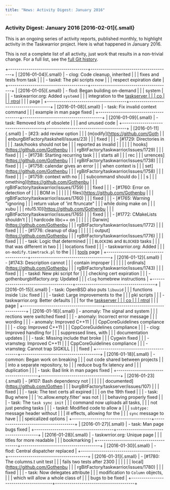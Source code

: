 ```yaml
---
title: "News: Activity Digest: January 2016"
---
```


### Activity Digest: January 2016 [2016-02-01]{.small}

This is an ongoing series of activity reports, published monthly, to highlight
activity in the Taskwarrior project. Here is what happened in January 2016.

This is not a complete list of all activity, just work that results in a
non-trivial change. For a full list, see the [full Git
history](https://github.com/GothenburgBitFactory/taskwarrior/commits/v2.5.1).

+---------------------------------------+---------------------------------------+
| [2016-01-04]{.small}                  | -   clog: Code cleanup, inherited     |
|                                       |     fixes and tests from task         |
|                                       | -   taskd: The pki scripts now        |
|                                       |     respect expiration date           |
+---------------------------------------+---------------------------------------+
| [2016-01-05]{.small}                  | -   flod: Began building on-demand    |
|                                       |     system                            |
|                                       | -   taskwarrior.org: Added `systemd`  |
|                                       |     integration to the [taskserver    |
|                                       |     co                                |
|                                       | ntrol](/docs/taskserver/control.html) |
|                                       |     page                              |
+---------------------------------------+---------------------------------------+
| [2016-01-08]{.small}                  | -   task: Fix invalid context command |
|                                       |     example in man page fixed         |
+---------------------------------------+---------------------------------------+
| [2016-01-09]{.small}                  | -   task: Removed lots of obsolete    |
|                                       |     and unused code                   |
+---------------------------------------+---------------------------------------+
| [2016-01-11]{.small}                  | -   [\#23: add review option          |
|                                       |     (m)odify](https://github.com/Goth |
|                                       | enburgBitFactory/taskshell/issues/23) |
|                                       |     fixed                             |
|                                       | -   [\#1729: Directories in           |
|                                       |     .task/hooks should not be         |
|                                       |     reported as invalid               |
|                                       |                                       |
|                                       |    hooks](https://github.com/Gothenbu |
|                                       | rgBitFactory/taskwarrior/issues/1729) |
|                                       |     fixed                             |
|                                       | -   [\#1738: Starting recurring task  |
|                                       |     starts all                        |
|                                       |     rec                               |
|                                       | urrences](https://github.com/Gothenbu |
|                                       | rgBitFactory/taskwarrior/issues/1738) |
|                                       |     fixed                             |
|                                       | -   [\#1758: calendar gives an error  |
|                                       |     when context is                   |
|                                       |     set](https://github.com/Gothenbu  |
|                                       | rgBitFactory/taskwarrior/issues/1758) |
|                                       |     fixed                             |
|                                       | -   [\#1759: context with no          |
|                                       |     subcommand should do              |
|                                       |     s                                 |
|                                       | omething](https://github.com/Gothenbu |
|                                       | rgBitFactory/taskwarrior/issues/1759) |
|                                       |     fixed                             |
|                                       | -   [\#1760: Error on detection of    |
|                                       |     BOM in                            |
|                                       |                                       |
|                                       |    files](https://github.com/Gothenbu |
|                                       | rgBitFactory/taskwarrior/issues/1760) |
|                                       |     fixed                             |
|                                       | -   [\#1765: Warning \"ignoring       |
|                                       |     return value of 'int ftruncate\"  |
|                                       |     while doing make on               |
|                                       |     xubu                              |
|                                       | ntu15.10](https://github.com/Gothenbu |
|                                       | rgBitFactory/taskwarrior/issues/1765) |
|                                       |     fixed                             |
|                                       | -   [\#1772: CMakeLists shouldn\'t    |
|                                       |     hardcode libc++ on                |
|                                       |                                       |
|                                       |   Darwin](https://github.com/Gothenbu |
|                                       | rgBitFactory/taskwarrior/issues/1772) |
|                                       |     fixed                             |
|                                       | -   [\#1776: cleanup of diag          |
|                                       |                                       |
|                                       |   output](https://github.com/Gothenbu |
|                                       | rgBitFactory/taskwarrior/issues/1776) |
|                                       |     fixed                             |
|                                       | -   task: Logic that determined       |
|                                       |     `BLOCKING` and `BLOCKED` tasks    |
|                                       |     that was different in two         |
|                                       |     locations fixed                   |
|                                       | -   taskwarrior.org: Added            |
|                                       |     `on-modify.timetrack.pl` to the   |
|                                       |     [tools](/tools/index.html) page   |
+---------------------------------------+---------------------------------------+
| [2016-01-12]{.small}                  | -   [\#1743: Description cannot       |
|                                       |     contain improper                  |
|                                       |                                       |
|                                       | ordinals](https://github.com/Gothenbu |
|                                       | rgBitFactory/taskwarrior/issues/1743) |
|                                       |     fixed                             |
|                                       | -   taskd: New pki script for         |
|                                       |     checking cert expiration          |
|                                       | -   gothenburgbitfactory.org: Updated |
|                                       |     `clog` homebrew instructions      |
+---------------------------------------+---------------------------------------+
| [2016-01-15]{.small}                  | -   task: OpenBSD also puts `libuuid` |
|                                       |     functions inside `libc` fixed     |
|                                       | -   taskd: Large improvements to the  |
|                                       |     pki scripts                       |
|                                       | -   taskwarrior.org: Better defaults  |
|                                       |     for the [taskserver               |
|                                       |     co                                |
|                                       | ntrol](/docs/taskserver/control.html) |
|                                       |     page                              |
+---------------------------------------+---------------------------------------+
| [2016-01-16]{.small}                  | -   anomaly: The signal and system    |
|                                       |     rections were switched fixed      |
|                                       | -   anomaly: Incorrect error message  |
|                                       |     wording                           |
|                                       | -   anomaly: Improved C++11           |
|                                       |     CppCoreGuidelines compliance      |
|                                       | -   clog: Improved C++11              |
|                                       |     CppCoreGuidelines compliance      |
|                                       | -   clog: Improved handling for       |
|                                       |     suppressed lines, with            |
|                                       |     documentation updates             |
|                                       | -   task: Missing include that broke  |
|                                       |     Cygwin fixed                      |
|                                       | -   vramsteg: Improved C++11          |
|                                       |     CppCoreGuidelines compliance      |
|                                       | -   vramsteg: Cannot trap SIGKILL     |
|                                       |     fixed                             |
+---------------------------------------+---------------------------------------+
| [2016-01-18]{.small}                  | -   common: Began work on breaking    |
|                                       |     out code shared between projects  |
|                                       |     into a separate repository, to    |
|                                       |     reduce bug fix latency and        |
|                                       |     duplication                       |
|                                       | -   task: Bad link in man pages fixed |
+---------------------------------------+---------------------------------------+
| [2016-01-23]{.small}                  | -   [\#107: Bash dependency not       |
|                                       |                                       |
|                                       | documented](https://github.com/Gothen |
|                                       | burgBitFactory/taskserver/issues/107) |
|                                       |     fixed                             |
|                                       | -   task: The text certs all expired  |
|                                       |     on the 19th fixed                 |
|                                       | -   task: Bug where                   |
|                                       |     \'rc.allow.empty.filter\' was not |
|                                       |     behaving properly fixed           |
|                                       | -   task: The `task sync init`        |
|                                       |     command now uploads all tasks,    |
|                                       |     not just pending tasks            |
|                                       | -   taskd: Modified code to allow a   |
|                                       |     `subtype:` message header without |
|                                       |     ill effects, allowing for the     |
|                                       |     `sync` message to have            |
|                                       |     speicalized options               |
+---------------------------------------+---------------------------------------+
| [2016-01-27]{.small}                  | -   task: Man page bugs fixed         |
+---------------------------------------+---------------------------------------+
| [2016-01-28]{.small}                  | -   taskwrrior.org: Unique page       |
|                                       |     titles for more readable          |
|                                       |     bookmarking                       |
+---------------------------------------+---------------------------------------+
| [2016-01-30]{.small}                  | -   flod: Central dispatcher replaced |
+---------------------------------------+---------------------------------------+
| [2016-01-31]{.small}                  | -   [\#1780: The columns.t unit test  |
|                                       |     fails two tests after 2300        |
|                                       |                                       |
|                                       |    local](https://github.com/Gothenbu |
|                                       | rgBitFactory/taskwarrior/issues/1780) |
|                                       |     fixed                             |
|                                       | -   task: Now delegates attribute     |
|                                       |     modification to `Column` objects, |
|                                       |     which will allow a whole class of |
|                                       |     bugs to be fixed                  |
+---------------------------------------+---------------------------------------+
